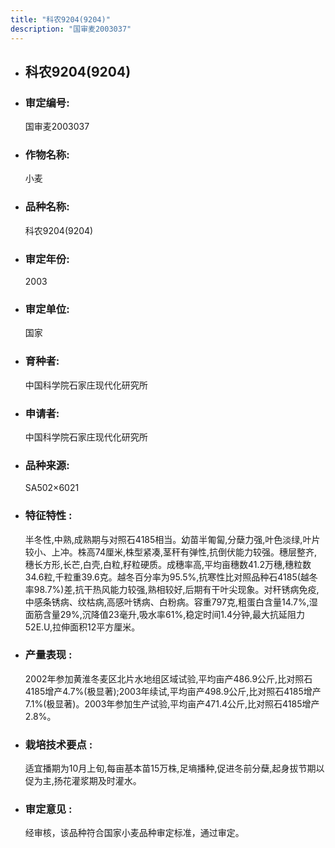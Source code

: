 ```yaml
---
title: "科农9204(9204)"
description: "国审麦2003037"
---
```

* ## 科农9204(9204)
* ###  审定编号:  
   国审麦2003037

*  ### 作物名称:  
   小麦

*   ###  品种名称: 
    科农9204(9204)

*   ### 审定年份: 
    2003

*   ### 审定单位:  
    国家

*   ### 育种者:  
    中国科学院石家庄现代化研究所

*   ### 申请者:  
    中国科学院石家庄现代化研究所

*   ### 品种来源:  
    SA502×6021

*   ### 特征特性 : 
    半冬性,中熟,成熟期与对照石4185相当。幼苗半匍匐,分蘖力强,叶色淡绿,叶片较小、上冲。株高74厘米,株型紧凑,茎秆有弹性,抗倒伏能力较强。穗层整齐,穗长方形,长芒,白壳,白粒,籽粒硬质。成穗率高,平均亩穗数41.2万穗,穗粒数34.6粒,千粒重39.6克。越冬百分率为95.5%,抗寒性比对照品种石4185(越冬率98.7%)差,抗干热风能力较强,熟相较好,后期有干叶尖现象。对秆锈病免疫,中感条锈病、纹枯病,高感叶锈病、白粉病。容重797克,粗蛋白含量14.7%,湿面筋含量29%,沉降值23毫升,吸水率61%,稳定时间1.4分钟,最大抗延阻力52E.U,拉伸面积12平方厘米。

*   ### 产量表现 : 
    2002年参加黄淮冬麦区北片水地组区域试验,平均亩产486.9公斤,比对照石4185增产4.7%(极显著);2003年续试,平均亩产498.9公斤,比对照石4185增产7.1%(极显著)。2003年参加生产试验,平均亩产471.4公斤,比对照石4185增产2.8%。

*   ### 栽培技术要点 : 
    适宜播期为10月上旬,每亩基本苗15万株,足墒播种,促进冬前分蘖,起身拔节期以促为主,扬花灌浆期及时灌水。

*   ### 审定意见 : 
    经审核，该品种符合国家小麦品种审定标准，通过审定。
